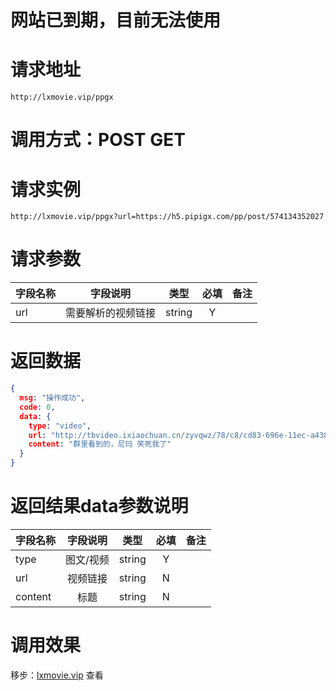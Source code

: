 # 网站已到期，目前无法使用
# 请求地址

```
http://lxmovie.vip/ppgx
```

# 调用方式：POST GET

# 请求实例

```
http://lxmovie.vip/ppgx?url=https://h5.pipigx.com/pp/post/574134352027
```

# 请求参数

|字段名称       |字段说明         |类型            |必填            |备注     |
| -------------|:--------------:|:--------------:|:--------------:| ------:|
|url|需要解析的视频链接|string|Y||

# 返回数据

```json
{
  msg: "操作成功",
  code: 0,
  data: {
    type: "video",
    url: "http://tbvideo.ixiaochuan.cn/zyvqwz/78/c8/cd83-696e-11ec-a438-00163e020689",
    content: "群里看到的，尼玛 笑死我了"
  }
}
```

# 返回结果data参数说明

|字段名称       |字段说明         |类型            |必填            |备注     |
| -------------|:--------------:|:--------------:|:--------------:| ------:|
|type|图文/视频|string|Y||
|url|视频链接|string|N||
|content|标题|string|N||


# 调用效果

移步：[lxmovie.vip](lxmovie.vip) 查看




